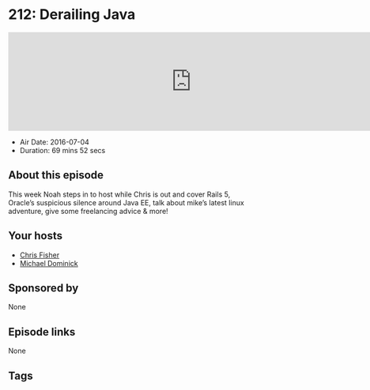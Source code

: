 # 212: Derailing Java

<iframe src="https://player.fireside.fm/v2/MLf2ZzhC+HMYjoDYS?theme=dark" width="740" height="200" frameborder="0" scrolling="no"></iframe>

* Air Date: 2016-07-04
* Duration: 69 mins 52 secs

## About this episode

This week Noah steps in to host while Chris is out and cover Rails 5, Oracle’s suspicious silence around Java EE, talk about mike’s latest linux adventure, give some freelancing advice & more!

## Your hosts
* [Chris Fisher](https://coder.show/hosts/chrislas)
* [Michael Dominick](https://coder.show/hosts/michael)

## Sponsored by

None



## Episode links

None



## Tags

